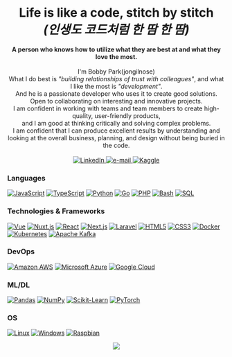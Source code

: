 <h1 align="center">Life is like a code, stitch by stitch<br><i>(인생도 코드처럼 한 땀 한 땀)</i></h1>

<p align="center">
    <b>A person who knows how to utilize what they are best at and what they love the most.</b><br><br>
    I'm Bobby Park(jongilnose)<br>
    What I do best is <i>"building relationships of trust with colleagues"</i>, and what I like the most is <i>"development"</i>.<br>
    And he is a passionate developer who uses it to create good solutions.<br>
    Open to collaborating on interesting and innovative projects.<br>
    I am confident in working with teams and team members to create high-quality, user-friendly products,<br>
    and I am good at thinking critically and solving complex problems.<br>
    I am confident that I can produce excellent results by understanding and looking at the overall business, planning, and design without being buried in the code.<br>
    <br>
    <a href="https://www.linkedin.com/in/jongilnose">
        <img src="https://img.shields.io/badge/LinkedIn-blue?style=flat-square&logo=linkedin" alt="LinkedIn">
    </a>
    <a href="mailto:jongilnose@gmail.com">
        <img src="https://img.shields.io/badge/Email-blue?style=flat-square&logo=gmail&logoColor=white" alt="e-mail">
    </a>
    <a href="https://www.kaggle.com/jongilpark">
        <img src="https://img.shields.io/badge/Kaggle-blue?style=flat-square&logo=kaggle" alt="Kaggle">
    </a>
</p>

### Languages
[![JavaScript](https://img.shields.io/badge/javascript-black?style=for-the-badge&logo=javascript)](https://github.com/jongilnose)
[![TypeScript](https://img.shields.io/badge/typescript-black?style=for-the-badge&logo=typescript)](https://github.com/jongilnose)
[![Python](https://img.shields.io/badge/python-black?style=for-the-badge&logo=python)](https://github.com/jongilnose)
[![Go](https://img.shields.io/badge/go-black?style=for-the-badge&logo=go)](https://github.com/jongilnose)
[![PHP](https://img.shields.io/badge/php-black?style=for-the-badge&logo=php)](https://github.com/jongilnose)
[![Bash](https://img.shields.io/badge/bash-black?style=for-the-badge&logo=gnu-bash)](https://github.com/jongilnose)
[![SQL](https://img.shields.io/badge/sql-black?style=for-the-badge&logo=mysql)](https://github.com/jongilnose)

### Technologies & Frameworks
[![Vue](https://img.shields.io/badge/Vue.js-black?style=for-the-badge&logo=Vue.js)](https://github.com/jongilnose)
[![Nuxt.js](https://img.shields.io/badge/Nuxt.js-black?style=for-the-badge&logo=Nuxt.js)](https://github.com/jongilnose)
[![React](https://img.shields.io/badge/react-black?style=for-the-badge&logo=react)](https://github.com/jongilnose)
[![Next.js](https://img.shields.io/badge/Next.js-black?style=for-the-badge&logo=Next.js)](https://github.com/jongilnose)
[![Laravel](https://img.shields.io/badge/Laravel-black?style=for-the-badge&logo=Laravel)](https://github.com/jongilnose)
[![HTML5](https://img.shields.io/badge/html5-black?style=for-the-badge&logo=html5)](https://hub.docker.com/u/jongilnose)
[![CSS3](https://img.shields.io/badge/css3-black?style=for-the-badge&logo=css3)](https://hub.docker.com/u/jongilnose)
[![Docker](https://img.shields.io/badge/docker-black?style=for-the-badge&logo=docker)](https://hub.docker.com/u/jongilnose)
[![Kubernetes](https://img.shields.io/badge/Kubernetes-black?style=for-the-badge&logo=Kubernetes)](https://hub.docker.com/u/jongilnose)
[![Apache Kafka](https://img.shields.io/badge/ApacheKafka-black?style=for-the-badge&logo=ApacheKafka)](https://hub.docker.com/u/jongilnose)

### DevOps
[![Amazon AWS](https://img.shields.io/badge/AmazonAWS-black?style=for-the-badge&logo=Amazon-AWS)](https://hub.docker.com/u/jongilnose)
[![Microsoft Azure](https://img.shields.io/badge/MicrosoftAzure-black?style=for-the-badge&logo=MicrosoftAzure)](https://hub.docker.com/u/jongilnose)
[![Google Cloud](https://img.shields.io/badge/GoogleCloud-black?style=for-the-badge&logo=GoogleCloud)](https://hub.docker.com/u/jongilnose)

### ML/DL
[![Pandas](https://img.shields.io/badge/pandas-black?style=for-the-badge&logo=pandas)](https://github.com/jongilnose)
[![NumPy](https://img.shields.io/badge/numpy-black?style=for-the-badge&logo=numpy)](https://github.com/jongilnose)
[![Scikit-Learn](https://img.shields.io/badge/scikit--learn-black?style=for-the-badge&logo=scikit-learn)](https://github.com/jongilnose)
[![PyTorch](https://img.shields.io/badge/PyTorch-black?style=for-the-badge&logo=PyTorch)](https://github.com/wervlad)

### OS
[![Linux](https://img.shields.io/badge/linux-black?style=for-the-badge&logo=Linux)](https://github.com/jongilnose)
[![Windows](https://img.shields.io/badge/Windows-black?style=for-the-badge&logo=Windows)](https://github.com/jongilnose)
[![Raspbian](https://img.shields.io/badge/RaspberryPi-black?style=for-the-badge&logo=RaspberryPi)](https://github.com/jongilnose)

<p align="center">
  <a href="https://github.com/jongilnose">
    <img src="https://komarev.com/ghpvc/?username=jongilnose&color=black&style=flat)" />
  </a>
</p>
<!--
**jongilnose/jongilnose** is a ✨ _special_ ✨ repository because its `README.md` (this file) appears on your GitHub profile.

Here are some ideas to get you started:

- 🔭 I’m currently working on ...
- 🌱 I’m currently learning ...
- 👯 I’m looking to collaborate on ...
- 🤔 I’m looking for help with ...
- 💬 Ask me about ...
- 📫 How to reach me: ...
- 😄 Pronouns: ...
- ⚡ Fun fact: ...
-->
